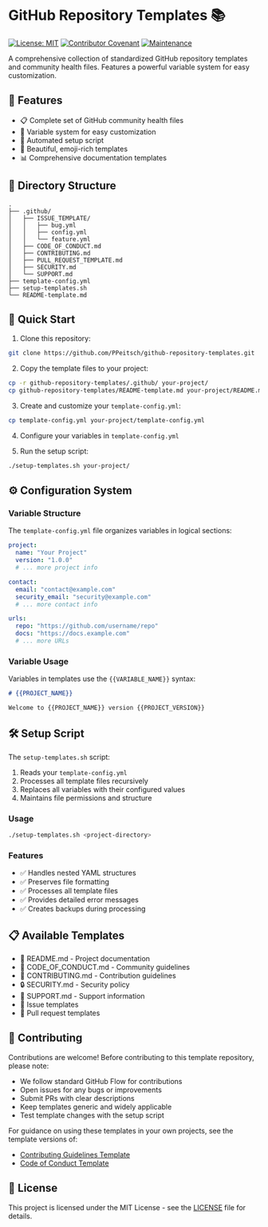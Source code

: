# GitHub Repository Templates 📚

[![License: MIT](https://img.shields.io/badge/License-MIT-yellow.svg)](LICENSE)
[![Contributor Covenant](https://img.shields.io/badge/Contributor%20Covenant-2.1-4baaaa.svg)](.github/CODE_OF_CONDUCT.md)
[![Maintenance](https://img.shields.io/badge/Maintained%3F-yes-green.svg)](https://github.com/PPeitsch/github-repository-templates/graphs/commit-activity)

A comprehensive collection of standardized GitHub repository templates and community health files. Features a powerful variable system for easy customization.

## 🌟 Features

- 📋 Complete set of GitHub community health files
- 🔄 Variable system for easy customization
- 🚀 Automated setup script
- 💅 Beautiful, emoji-rich templates
- 📊 Comprehensive documentation templates

## 📁 Directory Structure

```
.
├── .github/
│   ├── ISSUE_TEMPLATE/
│   │   ├── bug.yml
│   │   ├── config.yml
│   │   └── feature.yml
│   ├── CODE_OF_CONDUCT.md
│   ├── CONTRIBUTING.md
│   ├── PULL_REQUEST_TEMPLATE.md
│   ├── SECURITY.md
│   └── SUPPORT.md
├── template-config.yml
├── setup-templates.sh
└── README-template.md
```

## 🚀 Quick Start

1. Clone this repository:
```bash
git clone https://github.com/PPeitsch/github-repository-templates.git
```

2. Copy the template files to your project:
```bash
cp -r github-repository-templates/.github/ your-project/
cp github-repository-templates/README-template.md your-project/README.md
```

3. Create and customize your `template-config.yml`:
```bash
cp template-config.yml your-project/template-config.yml
```

4. Configure your variables in `template-config.yml`

5. Run the setup script:
```bash
./setup-templates.sh your-project/
```

## ⚙️ Configuration System

### Variable Structure

The `template-config.yml` file organizes variables in logical sections:

```yaml
project:
  name: "Your Project"
  version: "1.0.0"
  # ... more project info

contact:
  email: "contact@example.com"
  security_email: "security@example.com"
  # ... more contact info

urls:
  repo: "https://github.com/username/repo"
  docs: "https://docs.example.com"
  # ... more URLs
```

### Variable Usage

Variables in templates use the `{{VARIABLE_NAME}}` syntax:

```markdown
# {{PROJECT_NAME}}

Welcome to {{PROJECT_NAME}} version {{PROJECT_VERSION}}
```

## 🛠️ Setup Script

The `setup-templates.sh` script:
1. Reads your `template-config.yml`
2. Processes all template files recursively
3. Replaces all variables with their configured values
4. Maintains file permissions and structure

### Usage
```bash
./setup-templates.sh <project-directory>
```

### Features
- ✅ Handles nested YAML structures
- ✅ Preserves file formatting
- ✅ Processes all template files
- ✅ Provides detailed error messages
- ✅ Creates backups during processing

## 📋 Available Templates

- 📝 README.md - Project documentation
- 👥 CODE_OF_CONDUCT.md - Community guidelines
- 🤝 CONTRIBUTING.md - Contribution guidelines
- 🔒 SECURITY.md - Security policy
- 💬 SUPPORT.md - Support information
- 🎫 Issue templates
- 🔄 Pull request templates

## 🤝 Contributing

Contributions are welcome! Before contributing to this template repository, please note:

- We follow standard GitHub Flow for contributions
- Open issues for any bugs or improvements
- Submit PRs with clear descriptions
- Keep templates generic and widely applicable
- Test template changes with the setup script

For guidance on using these templates in your own projects, see the template versions of:
- [Contributing Guidelines Template](.github/CONTRIBUTING.md)
- [Code of Conduct Template](.github/CODE_OF_CONDUCT.md)

## 📜 License

This project is licensed under the MIT License - see the [LICENSE](LICENSE) file for details.